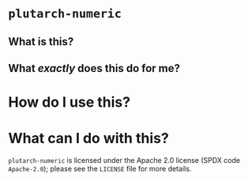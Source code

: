 # `plutarch-numeric`

## What is this?

## What _exactly_ does this do for me?

# How do I use this?

# What can I do with this?

`plutarch-numeric` is licensed under the Apache 2.0 license (SPDX code
`Apache-2.0`); please see the `LICENSE` file for more details.
